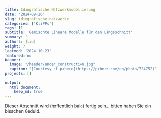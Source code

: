 ```yaml
---
title: Idiografische Netzwerkmodellierung
date: '2024-09-26'
slug: idiografische-netzwerke
categories: ["KliPPs"]
tags: []
subtitle: 'Gemischte Lineare Modelle für den Längsschnitt'
summary: ''
authors: [liu]
weight: 7
lastmod: '2024-10-23'
featured: no
banner:
  image: "/header/under_construction.jpg"
  caption: "[Courtesy of pxhere](https://pxhere.com/en/photo/724752)"
projects: []

output:
  html_document:
    keep_md: true
---
```


Dieser Abschnitt wird (hoffentlich bald) fertig sein... bitten haben Sie ein bisschen Geduld.
